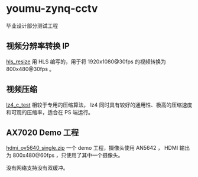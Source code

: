 # youmu-zynq-cctv

毕业设计部分测试工程

## 视频分辨率转换 IP

[hls_resize](hls_resize) 用 HLS 编写的，用于将 1920x1080@30fps 的视频转换为 800x480@30fps 。

## 视频压缩

[lz4_c_test](lz4_c_test) 相较于专用的压缩算法， lz4 同时具有较好的通用性、极高的压缩速度和可观的压缩率，适合在 PS 端运行。

## AX7020 Demo 工程

[hdmi_ov5640_single.zip](hdmi_ov5640_single.zip) 一个 demo 工程，摄像头使用 AN5642 ， HDMI 输出为 800x480@60fps ，只使用了其中一个摄像头。

没有网络支持没有双缓冲。

<!-- ## HDMI 输出时钟计算

使用 [Video Timings Calculator](https://tomverbeure.github.io/video_timings_calculator) ，由于我得屏幕分辨率为 800x480@60Hz ，输入后得到 CVT 的 Pixel Clock 为 29.5MHz 。
-->
